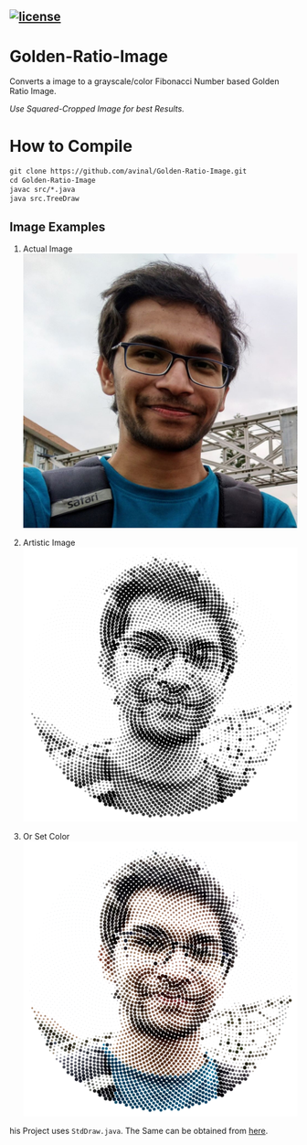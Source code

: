 ## [![license](https://img.shields.io/github/license/DAVFoundation/captain-n3m0.svg?style=flat-square)](https://github.com/avinal/Golden-Ratio-Image/blob/master/LICENSE)

# Golden-Ratio-Image
Converts a image to a grayscale/color Fibonacci Number based Golden Ratio Image. 

*Use Squared-Cropped Image for best Results.*

# How to Compile
```
git clone https://github.com/avinal/Golden-Ratio-Image.git
cd Golden-Ratio-Image
javac src/*.java
java src.TreeDraw
```

## Image Examples
 1. Actual Image
    ![Me](images/avii.jpg)

 2. Artistic Image
    ![Golden Me](images/goldenAvii.png)

 3. Or Set Color
    ![Colored Golden Me](images/goldenColorAvii.png)

his Project uses `StdDraw.java`. The Same can be obtained from [here](https://introcs.cs.princeton.edu/java/stdlib/StdDraw.java.html).


